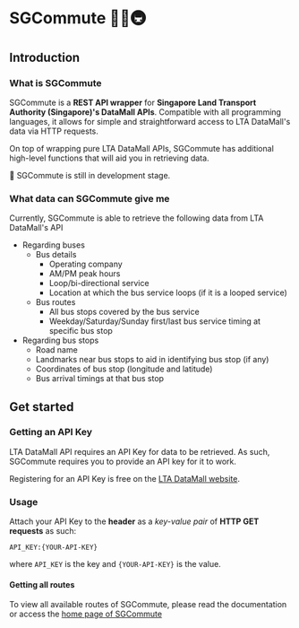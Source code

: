 # SGCommute 🚕🚌🚇

## Introduction

### What is SGCommute

SGCommute is a **REST API wrapper** for **Singapore Land Transport Authority (Singapore)'s DataMall APIs**. Compatible with all programming languages, it allows for simple and straightforward access to LTA DataMall's data via HTTP requests.

On top of wrapping pure LTA DataMall APIs, SGCommute has additional high-level functions that will aid you in retrieving data.

📣 SGCommute is still in development stage.

### What data can SGCommute give me

Currently, SGCommute is able to retrieve the following data from LTA DataMall's API

- Regarding buses
  - Bus details
    - Operating company
    - AM/PM peak hours
    - Loop/bi-directional service
    - Location at which the bus service loops (if it is a looped service)
  - Bus routes
    - All bus stops covered by the bus service
    - Weekday/Saturday/Sunday first/last bus service timing at specific bus stop
- Regarding bus stops
  - Road name
  - Landmarks near bus stops to aid in identifying bus stop (if any)
  - Coordinates of bus stop (longitude and latitude)
  - Bus arrival timings at that bus stop

## Get started

### Getting an API Key

LTA DataMall API requires an API Key for data to be retrieved. As such, SGCommute requires you to provide an API key for it to work.

Registering for an API Key is free on the [LTA DataMall website](https://www.mytransport.sg/content/mytransport/home/dataMall/request-for-api.html).

### Usage

Attach your API Key to the **header** as a *key-value pair* of **HTTP GET requests** as such:

`API_KEY:{YOUR-API-KEY}`

where `API_KEY` is the key and `{YOUR-API-KEY}` is the value.

#### Getting all routes

To view all available routes of SGCommute, please read the documentation or access the [home page of SGCommute](https://sgcommute-287703.appspot.com/buses)
